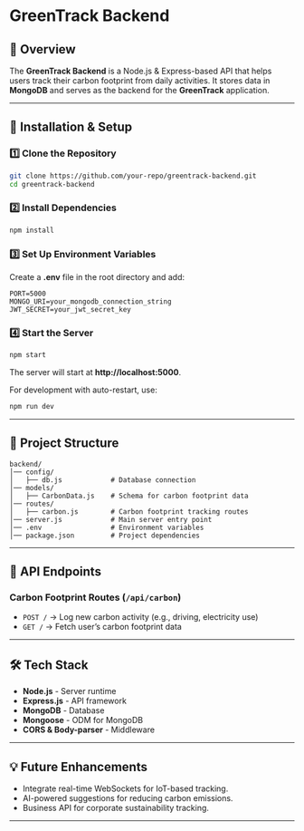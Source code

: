 # GreenTrack Backend

## 🌱 Overview
The **GreenTrack Backend** is a Node.js & Express-based API that helps users track their carbon footprint from daily activities. It stores data in **MongoDB** and serves as the backend for the **GreenTrack** application.

---

## 🚀 Installation & Setup
### **1️⃣ Clone the Repository**
```sh
git clone https://github.com/your-repo/greentrack-backend.git
cd greentrack-backend
```

### **2️⃣ Install Dependencies**
```sh
npm install
```

### **3️⃣ Set Up Environment Variables**
Create a **.env** file in the root directory and add:
```env
PORT=5000
MONGO_URI=your_mongodb_connection_string
JWT_SECRET=your_jwt_secret_key
```

### **4️⃣ Start the Server**
```sh
npm start
```
The server will start at **http://localhost:5000**.

For development with auto-restart, use:
```sh
npm run dev
```

---

## 📁 Project Structure
```
backend/
│── config/
│   ├── db.js            # Database connection
│── models/
│   ├── CarbonData.js    # Schema for carbon footprint data
│── routes/
│   ├── carbon.js        # Carbon footprint tracking routes
│── server.js            # Main server entry point
│── .env                 # Environment variables
│── package.json         # Project dependencies
```

---

## 📌 API Endpoints

### **Carbon Footprint Routes** (`/api/carbon`)
- `POST /` → Log new carbon activity (e.g., driving, electricity use)
- `GET /` → Fetch user’s carbon footprint data

---

## 🛠 Tech Stack
- **Node.js** - Server runtime
- **Express.js** - API framework
- **MongoDB** - Database
- **Mongoose** - ODM for MongoDB
- **CORS & Body-parser** - Middleware

---

## 💡 Future Enhancements
- Integrate real-time WebSockets for IoT-based tracking.
- AI-powered suggestions for reducing carbon emissions.
- Business API for corporate sustainability tracking.

---